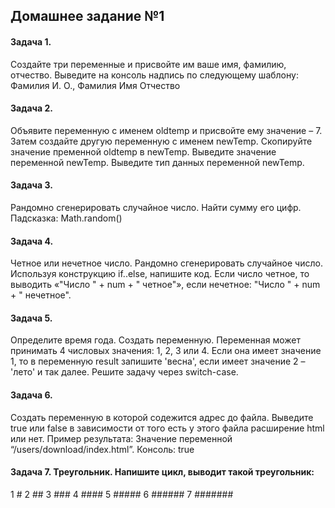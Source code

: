 ## Домашнее задание №1

#### Задача 1.

Создайте три переменные и присвойте им ваше имя, фамилию, отчество. Выведите на консоль надпись по следующему шаблону: Фамилия И. О., Фамилия Имя Отчество

#### Задача 2.

Объявите переменную с именем oldtemp и присвойте ему значение – 7. Затем создайте другую переменную с именем newTemp. Скопируйте значение пременной oldtemp в newTemp. Выведите значение переменной newTemp. Выведите тип данных переменной newTemp.

#### Задача 3.

Рандомно сгенерировать случайное число. Найти сумму его цифр. Падсказка: Math.random()

#### Задача 4.

Четное или нечетное число. Рандомно сгенерировать случайное число. Используя конструкцию if..else, напишите код. Если число четное, то выводить «"Число " + num + " четное"», если нечетное: "Число " + num + " нечетное".

#### Задача 5.

Определите время года. Создать переменную. Переменная может принимать 4 числовых значения: 1, 2, 3 или 4. Если она имеет значение 1, то в переменную result запишите 'весна', если имеет значение 2 – 'лето' и так далее. Решите задачу через switch-case.

#### Задача 6.

Cоздать переменную в которой содежится адрес до файла. Выведите true или false в зависимости от того есть у этого файла расширение html или нет.
Пример результата: Значение переменной “/users/download/index.html”. Консоль: true

#### Задача 7. Треугольник. Напишите цикл, выводит такой треугольник:

1 #
2 ##
3 ###
4 ####
5 #####
6 ######
7 #######

